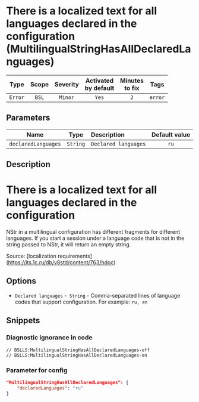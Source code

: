 # There is a localized text for all languages declared in the configuration (MultilingualStringHasAllDeclaredLanguages)

| Type | Scope | Severity | Activated<br/>by default | Minutes<br/>to fix | Tags |
| :-: | :-: | :-: | :-: | :-: | :-: |
| `Error` | `BSL` | `Minor` | `Yes` | `2` | `error` |

## Parameters 

| Name | Type | Description | Default value |
| :-: | :-: | :-- | :-: |
| `declaredLanguages` | `String` | ```Declared languages``` | ```ru``` |

<!-- Блоки выше заполняются автоматически, не трогать -->
## Description

# There is a localized text for all languages declared in the configuration

NStr in a multilingual configuration has different fragments for different languages.
If you start a session under a language code that is not in the string passed to NStr, it will return an empty string.

Source: [localization requirements] (https://its.1c.ru/db/v8std/content/763/hdoc)

## Options

* `Declared languages` -` String` - Comma-separated lines of language codes that support configuration. For example: `ru, en`

## Snippets

<!-- Блоки ниже заполняются автоматически, не трогать -->
### Diagnostic ignorance in code

```bsl
// BSLLS:MultilingualStringHasAllDeclaredLanguages-off
// BSLLS:MultilingualStringHasAllDeclaredLanguages-on
```

### Parameter for config

```json
"MultilingualStringHasAllDeclaredLanguages": {
    "declaredLanguages": "ru"
}
```

